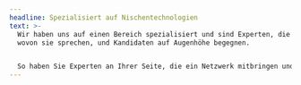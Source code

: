 ```yaml
---
headline: Spezialisiert auf Nischentechnologien
text: >-
  Wir haben uns auf einen Bereich spezialisiert und sind Experten, die wissen,
  wovon sie sprechen, und Kandidaten auf Augenhöhe begegnen.


  So haben Sie Experten an Ihrer Seite, die ein Netzwerk mitbringen und auch schwierige Nischenpositionen erfolgreich besetzen.
---
```

